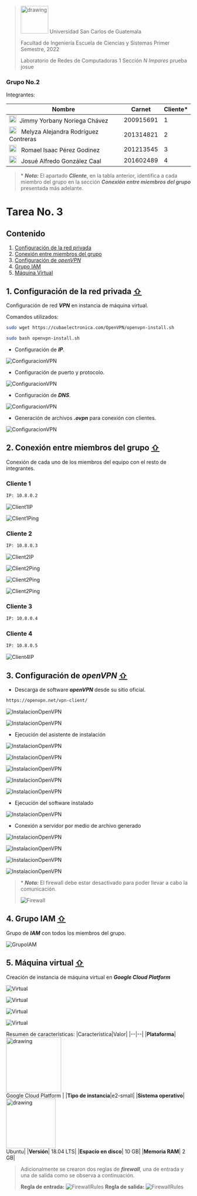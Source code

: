 ><img src="https://upload.wikimedia.org/wikipedia/commons/4/4a/Usac_logo.png" alt="drawing" width="75">
>Universidad San Carlos de Guatemala
>
>Facultad de Ingeniería 
>Escuela de Ciencias y Sistemas 
>Primer Semestre, 2022
>
>Laboratorio de Redes de Computadoras 1 Sección *N Impares*
prueba josue
### Grupo No.2

Integrantes:

| Nombre                               | Carnet    | Cliente* | 
| ------------------------------------ | --------- | -------- |
| <img src="https://encrypted-tbn0.gstatic.com/images?q=tbn:ANd9GcRH6Uyi30Ty2WkMb0ZjuFLoXmkRwrrMObm-X2zztWtGbOgyA-i7mFzuiSKltN14HLAJDVM&usqp=CAU" alt="drawing" width="20"> &nbsp;Jimmy Yorbany Noriega Chávez         | 200915691 |  1       |
|  <img src="https://encrypted-tbn0.gstatic.com/images?q=tbn:ANd9GcQvke8Pr8T6xz52yM8v0ieg0oQy9L9SwfkO4hy4IKoRpxyQBKSGUWto7sWmzj9YYgm1VzU&usqp=CAU" alt="drawing" width="20"> &nbsp; Melyza Alejandra Rodríguez Contreras | 201314821 |  2       |
| <img src="https://encrypted-tbn0.gstatic.com/images?q=tbn:ANd9GcRH6Uyi30Ty2WkMb0ZjuFLoXmkRwrrMObm-X2zztWtGbOgyA-i7mFzuiSKltN14HLAJDVM&usqp=CAU" alt="drawing" width="20"> &nbsp; Romael Isaac Pérez Godinez           | 201213545 |  3       |
| <img src="https://encrypted-tbn0.gstatic.com/images?q=tbn:ANd9GcRH6Uyi30Ty2WkMb0ZjuFLoXmkRwrrMObm-X2zztWtGbOgyA-i7mFzuiSKltN14HLAJDVM&usqp=CAU" alt="drawing" width="20"> &nbsp; Josué Alfredo González Caal          | 201602489 |  4       |

> \* ***Nota:*** El apartado ***Cliente***, en la tabla anterior, identifica a cada miembro del grupo en la sección ***Conexión entre miembros del grupo*** presentada más adelante.

# Tarea No. 3

<div id='content'/>

## Contenido

1. [Configuración de la red privada](#id1)
2. [Conexión entre miembros del grupo](#id2)
3. [Configuración de _openVPN_ ](#id3)
4. [Grupo IAM](#id4)
5. [Máquina Virtual](#id5)

<div id='id1'/>

## 1. Configuración de la red privada  [ ⇧](#content)

Configuración de red ***VPN*** en instancia de máquina virtual.

Comandos utilizados: 

```sh
sudo wget https://cubaelectronica.com/OpenVPN/openvpn-install.sh

sudo bash openvpn-install.sh
```
- Configuración de ***IP***.

![ConfiguracionVPN](/images/config1.jpg "Configuración IP")

- Configuración de puerto y protocolo.

![ConfiguracionVPN](/images/config2.jpg "Configuración Puerto y Protocolo")

- Configuración de ***DNS***.

![ConfiguracionVPN](/images/config3.jpg "Configuración DNS")

- Generación de archivos ***.ovpn*** para conexión con clientes.

![ConfiguracionVPN](/images/config4.jpg "Generación de archivos OVPN")

<div id='id2'/>

## 2. Conexión entre miembros del grupo [ ⇧](#content)

Conexión de cada uno de los miembros del equipo con el resto de integrantes. 

### Cliente 1
```sh
IP: 10.8.0.2
```
![Client1IP](/images/ipJimmy.jpg "Client1 IP")

![Client1Ping](/images/pingJimmy.jpg "Client1 Ping")

### Cliente 2
```sh
IP: 10.8.0.3
```
![Client2IP](/images/melyza4.png "Client2 IP")

![Client2Ping](/images/melyza1.png "Client1 Ping")

![Client2Ping](/images/melyza2.png "Client1 Ping")

![Client2Ping](/images/melyza3.png "Client1 Ping")

### Cliente 3
```sh
IP: 10.8.0.4
```

### Cliente 4
```sh
IP: 10.8.0.5
```
![Client4IP](/images/201602489JosueGonzalezpingvpn.png "Client4 IP")

<div id='id3'/>

## 3. Configuración de _openVPN_  [ ⇧](#content)

- Descarga de software ***openVPN*** desde su sitio oficial.

```sh
https://openvpn.net/vpn-client/
```

![InstalacionOpenVPN](/images/open1.png "Descarga openVPN")

![InstalacionOpenVPN](/images/open2.png "Archivo openVPN")

- Ejecución del asistente de instalación

![InstalacionOpenVPN](/images/open3.png "Asistente")

![InstalacionOpenVPN](/images/open4.png "Asistente")

![InstalacionOpenVPN](/images/open5.png "Asistente")

![InstalacionOpenVPN](/images/open6.png "Asistente")

![InstalacionOpenVPN](/images/open7.png "Asistente")


- Ejecución del software instalado

![InstalacionOpenVPN](/images/open8.png "Ejecución")

- Conexión a servidor por medio de archivo generado

![InstalacionOpenVPN](/images/open9.png "Conexión")

![InstalacionOpenVPN](/images/open11.png "Conexión")

![InstalacionOpenVPN](/images/open10.png "Conexión")

![InstalacionOpenVPN](/images/open12.png "Conexión")

> \* ***Nota:*** El firewall debe estar desactivado para poder llevar a cabo la comunicación.
> 
> ![Firewall](/images/firewall.png "Firewall")

<div id='id4'/>

## 4. Grupo IAM [ ⇧](#content)
Grupo de ***IAM*** con todos los miembros del grupo.

![GrupoIAM](/images/iam.jpg "Grupo IAM")

<div id='id5'/>

## 5. Máquina virtual [ ⇧](#content)

Creación de instancia de máquina virtual en ***Google Cloud Platform***

![Virtual](/images/mv1.png "Maquina Virtual")

![Virtual](/images/mv2.png "Maquina Virtual")

![Virtual](/images/mv3.png "Maquina Virtual")

![Virtual](/images/instanciaVM.jpg "Maquina Virtual")

Resumen de características:
|Característica|Valor|
|--|--|
|**Plataforma**| <img src="https://cloud.google.com/_static/cloud/images/social-icon-google-cloud-1200-630.png?hl=es-es" alt="drawing" width="150"><br>Google Cloud Platform |
|**Tipo de instancia**|e2-small|
|**Sistema operativo**|<img src="https://anthoncode.com/wp-content/uploads/2019/01/ubuntu-logo-png.png" alt="drawing" width="135"><br>Ubuntu|
|**Versión**| 18.04 LTS|
|**Espacio en disco**| 10 GB|
|**Memoria RAM**| 2 GB|

> Adicionalmente se crearon dos reglas de ***firewall***, una de entrada y una de salida como se observa a continuación.
> 
> **Regla de entrada:**
> ![FirewallRules](/images/firewallvmin.png "Regla de Firewall - Entrada")
> **Regla de salida:**
> ![FirewallRules](/images/firewallvmout.png "Regla de Firewall - Salida")

